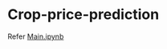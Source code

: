 # Crop-price-prediction

Refer [Main.ipynb](https://github.com/Ashok-19/Crop-price-prediction/blob/a5a3440451ab2881ca519691af4ae4d2af1ea337/Main.ipynb)